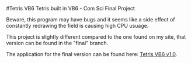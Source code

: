 #Tetris VB6
Tetris built in VB6 - Com Sci Final Project

Beware, this program may have bugs and it seems like a side effect of constantly redrawing the field is causing high CPU usuage.

This project is slightly different compared to the one found on my site, that version can be found in the "final" branch.

The application for the final version can be found here: [Tetris VB6 v1.0](https://github.com/ktsuench/tetrisvb6/releases/tag/v1.0).

